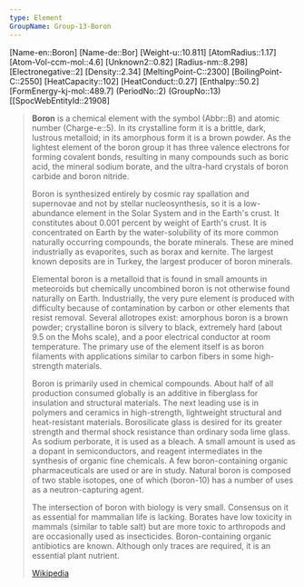 ```yaml
---
type: Element
GroupName: Group-13-Boron
---
```

[Name-en::Boron]
[Name-de::Bor]
[Weight-u::10.811]
[AtomRadius::1.17]
[Atom-Vol-ccm-mol::4.6]
[Unknown2::0.82]
[Radius-nm::8.298]
[Electronegative::2]
[Density::2.34]
[MeltingPoint-C::2300]
[BoilingPoint-C::2550]
[HeatCapacity::102]
[HeatConduct::0.27]
[Enthalpy::50.2]
[FormEnergy-kj-mol::489.7]
(PeriodNo::2)
(GroupNo::13)
[[SpocWebEntityId::21908]


> **Boron** is a chemical element with the symbol (Abbr::B) and atomic number (Charge-e::5). In its crystalline form it is a brittle, dark, lustrous metalloid; in its amorphous form it is a brown powder. As the lightest element of the boron group it has three valence electrons for forming covalent bonds, resulting in many compounds such as boric acid, the mineral sodium borate, and the ultra-hard crystals of boron carbide and boron nitride.
>
> Boron is synthesized entirely by cosmic ray spallation and supernovae and not by stellar nucleosynthesis, so it is a low-abundance element in the Solar System and in the Earth's crust. It constitutes about 0.001 percent by weight of Earth's crust. It is concentrated on Earth by the water-solubility of its more common naturally occurring compounds, the borate minerals. These are mined industrially as evaporites, such as borax and kernite. The largest known deposits are in Turkey, the largest producer of boron minerals.
>
> Elemental boron is a metalloid that is found in small amounts in meteoroids but chemically uncombined boron is not otherwise found naturally on Earth. Industrially, the very pure element is produced with difficulty because of contamination by carbon or other elements that resist removal. Several allotropes exist: amorphous boron is a brown powder; crystalline boron is silvery to black, extremely hard (about 9.5 on the Mohs scale), and a poor electrical conductor at room temperature. The primary use of the element itself is as boron filaments with applications similar to carbon fibers in some high-strength materials.
>
> Boron is primarily used in chemical compounds. About half of all production consumed globally is an additive in fiberglass for insulation and structural materials. The next leading use is in polymers and ceramics in high-strength, lightweight structural and heat-resistant materials. Borosilicate glass is desired for its greater strength and thermal shock resistance than ordinary soda lime glass. As sodium perborate, it is used as a bleach. A small amount is used as a dopant in semiconductors, and reagent intermediates in the synthesis of organic fine chemicals. A few boron-containing organic pharmaceuticals are used or are in study. Natural boron is composed of two stable isotopes, one of which (boron-10) has a number of uses as a neutron-capturing agent.
>
> The intersection of boron with biology is very small.  Consensus on it as essential for mammalian life is lacking. Borates have low toxicity in mammals (similar to table salt) but are more toxic to arthropods and are occasionally used as insecticides. Boron-containing organic antibiotics are known. Although only traces are required, it is an essential plant nutrient.
>
> [Wikipedia](https://en.wikipedia.org/wiki/Boron)


